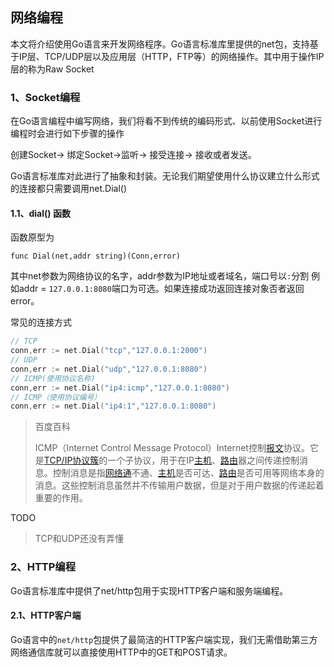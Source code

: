 ## 网络编程

本文将介绍使用Go语言来开发网络程序。Go语言标准库里提供的net包，支持基于IP层、TCP/UDP层以及应用层（HTTP，FTP等）的网络操作。其中用于操作IP层的称为Raw Socket

### 1、Socket编程

在Go语言编程中编写网络，我们将看不到传统的编码形式、以前使用Socket进行编程时会进行如下步骤的操作

创建Socket-> 绑定Socket->监听-> 接受连接-> 接收或者发送。

Go语言标准库对此进行了抽象和封装。无论我们期望使用什么协议建立什么形式的连接都只需要调用net.Dial()

#### 1.1、dial() 函数

函数原型为

```qi
func Dial(net,addr string)(Conn,error)
```

其中net参数为网络协议的名字，addr参数为IP地址或者域名，端口号以`:`分割 例如addr = `127.0.0.1:8080`端口为可选。如果连接成功返回连接对象否者返回error。

常见的连接方式

```go
// TCP
conn,err := net.Dial("tcp","127.0.0.1:2000")
// UDP
conn,err := net.Dial("udp","127.0.0.1:8080")
// ICMP(使用协议名称)
conn,err := net.Dial("ip4:icmp","127.0.0.1:8080")
// ICMP（使用协议编号）
conn,err := net.Dial("ip4:1","127.0.0.1:8080")
```

>百度百科
>
>ICMP（Internet Control Message Protocol）Internet控制[报文](https://baike.baidu.com/item/报文/3164352)协议。它是[TCP/IP协议簇](https://baike.baidu.com/item/TCP%2FIP协议簇)的一个子协议，用于在IP[主机](https://baike.baidu.com/item/主机/455151)、[路由](https://baike.baidu.com/item/路由)器之间传递控制消息。控制消息是指[网络通](https://baike.baidu.com/item/网络通)不通、[主机](https://baike.baidu.com/item/主机/455151)是否可达、[路由](https://baike.baidu.com/item/路由/363497)是否可用等网络本身的消息。这些控制消息虽然并不传输用户数据，但是对于用户数据的传递起着重要的作用。



TODO

>  TCP和UDP还没有弄懂 





### 2、HTTP编程



Go语言标准库中提供了net/http包用于实现HTTP客户端和服务端编程。



#### 2.1、HTTP客户端

Go语言中的`net/http`包提供了最简洁的HTTP客户端实现，我们无需借助第三方网络通信库就可以直接使用HTTP中的GET和POST请求。







